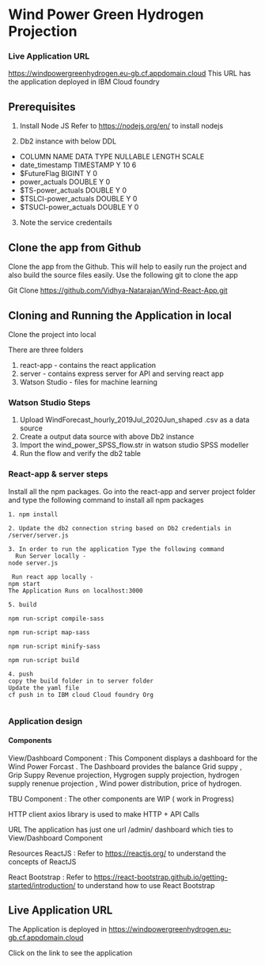 # Wind Power Green Hydrogen Projection  

### Live Application URL
https://windpowergreenhydrogen.eu-gb.cf.appdomain.cloud
This URL has the application deployed in IBM Cloud foundry

## Prerequisites
1. Install Node JS
Refer to https://nodejs.org/en/ to install nodejs

2. Db2 instance with below DDL
* COLUMN NAME         DATA TYPE NULLABLE LENGTH SCALE
* date_timestamp	        TIMESTAMP	Y	10	6	
* $FutureFlag	            BIGINT	    Y		0	
* power_actuals	        DOUBLE	    Y		0	
* $TS-power_actuals	    DOUBLE	    Y		0	
* $TSLCI-power_actuals	DOUBLE	    Y		0	
* $TSUCI-power_actuals	DOUBLE	    Y		0	

3. Note the service credentails

## Clone the app from Github
Clone the app from the Github. This will help to easily run the project and also build the source files easily. Use the following git to clone the app

Git Clone https://github.com/Vidhya-Natarajan/Wind-React-App.git


## Cloning and Running the Application in local

Clone the project into local

There are three folders
1. react-app  - contains the react application
2. server     - contains express server for API and serving react app
3. Watson Studio - files for machine learning

### Watson Studio Steps

1. Upload WindForecast_hourly_2019Jul_2020Jun_shaped .csv as a data source
2. Create a output data source with above Db2 instance
3. Import the wind_power_SPSS_flow.str in watson studio SPSS modeller
4. Run the flow and verify the db2 table 

### React-app & server steps

Install all the npm packages. Go into the react-app and server project folder and type the following command to install all npm packages

```
1. npm install

2. Update the db2 connection string based on Db2 credentials in /server/server.js

3. In order to run the application Type the following command
  Run Server locally - 
node server.js

 Run react app locally - 
npm start
The Application Runs on localhost:3000

5. build

npm run-script compile-sass

npm run-script map-sass

npm run-script minify-sass

npm run-script build

4. push
copy the build folder in to server folder
Update the yaml file 
cf push in to IBM cloud Cloud foundry Org


```

### Application design
#### Components
View/Dashboard Component : This Component displays a dashboard for the Wind Power Forcast . The Dashboard provides the balance Grid suppy , Grip Suppy Revenue projection, Hygrogen supply projection, hydrogen supply renenue projection , Wind power distribution, price of hydrogen.

TBU Component : The other components are WIP ( work in Progress)

HTTP client
axios library is used to make HTTP + API Calls

URL
The application has just one url /admin/ dashboard which ties to View/Dashboard Component

Resources
ReactJS : Refer to https://reactjs.org/ to understand the concepts of ReactJS

React Bootstrap : Refer to https://react-bootstrap.github.io/getting-started/introduction/ to understand how to use React Bootstrap


## Live Application URL

The Application is deployed in https://windpowergreenhydrogen.eu-gb.cf.appdomain.cloud

Click on the link to see the application

